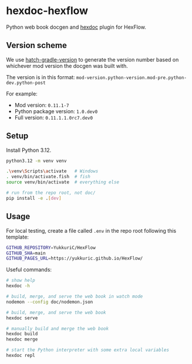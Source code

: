 # hexdoc-hexflow

Python web book docgen and [hexdoc](https://pypi.org/project/hexdoc) plugin for HexFlow.

## Version scheme

We use [hatch-gradle-version](https://pypi.org/project/hatch-gradle-version) to generate the version number based on whichever mod version the docgen was built with.

The version is in this format: `mod-version.python-version.mod-pre.python-dev.python-post`

For example:
* Mod version: `0.11.1-7`
* Python package version: `1.0.dev0`
* Full version: `0.11.1.1.0rc7.dev0`

## Setup

Install Python 3.12.

```sh
python3.12 -m venv venv

.\venv\Scripts\activate   # Windows
. venv/bin/activate.fish  # fish
source venv/bin/activate  # everything else

# run from the repo root, not doc/
pip install -e .[dev]
```

## Usage

For local testing, create a file called `.env` in the repo root following this template:
```sh
GITHUB_REPOSITORY=YukkuriC/HexFlow
GITHUB_SHA=main
GITHUB_PAGES_URL=https://yukkuric.github.io/HexFlow/
```

Useful commands:
```sh
# show help
hexdoc -h

# build, merge, and serve the web book in watch mode
nodemon --config doc/nodemon.json

# build, merge, and serve the web book
hexdoc serve

# manually build and merge the web book
hexdoc build
hexdoc merge

# start the Python interpreter with some extra local variables
hexdoc repl
```
